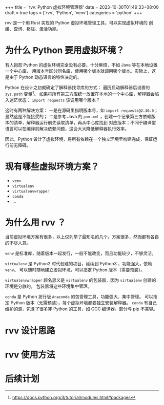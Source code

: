 +++
title = 'rvv: Python 虚拟环境管理器'
date = 2023-10-30T01:49:33+08:00
draft = true
tags = ['rvv', 'Python', 'venv']
categories = 'python'
+++

rvv 是一个用 Rust 实现的 Python 虚拟环境管理工具，可以实现虚拟环境的
创建、查询、移除、激活功能。

<!--more-->

# 为什么 Python 要用虚拟环境？

有人抱怨 Python 的虚拟环境完全没有必要，十分麻烦，不如 Java 等在本地设置一个中心库，
用版本号区分同名库，使用哪个版本就调用哪个版本。实际上，这是由于 Python 动态语言的特性决定的。

Python 在设计之初就确定了解释器找寻库的方式：
遍历启动解释器后设置的 `sys.path` 变量[^ref-sys-path]。
如果将所有第三方库统一放置在本地的一个中心库，解释器会陷入迷茫状态：
`import requests` 该调用哪个版本？

[^ref-sys-path]:https://docs.python.org/3/tutorial/modules.html#packages

这时有两种解决方案：
一是在源码里指明版本号，如 `import requests@2.30.0`；显然这是不能接受的；
二是参考 Java 的 `pom.xml` ，创建一个记录第三方依赖版本的清单，解释器运行前先读取清单，再从中心库找到
对应版本；不同于编译型语言可以在编译前解决依赖问题，这会大大降低解释器执行效率。

因此，Python 设计了虚拟环境，将所有依赖在一个独立环境里构建完成，保证运行前无障碍。

# 现有哪些虚拟环境方案？

- `venv`
- `virtualenv`
- `virtualenvwrapper`
- `conda`
- ...

# 为什么用 rvv ？

当前虚拟环境方案有很多，以上仅列举了最知名的几个。方案很多，然而都有各自的不尽人意。

`venv` 是标准库，随着版本一起发行，一般不能改变，而且功能较少，不够灵活。

`virtualenv` 是 Python2 时代创建的项目，延续到 Python3 ，功能强大，依赖 `venv`。
可以随时随地建立虚拟环境，可以指定 Python 版本（需要预装）。

`virtualenvwrapper` 顾名思义是 `virtualenv` 的包装器，因为 `virtualenv` 创建的环境是分散的，
包装器将这些环境集中管理。

`conda` 是 Python 发行版 `Anaconda` 的包管理工具，功能强大，集中管理。
可以指定 Python 版本（无需预装），每个虚拟环境都要独立安装解释器。
`conda` 有自己维护的源，包含了很多非 Python 的工具，如 GCC 编译器。部分与 pip 不兼容。

<!-- 各自优劣？
rvv 应运而生 -->

# rvv 设计思路

# rvv 使用方法

# 后续计划
